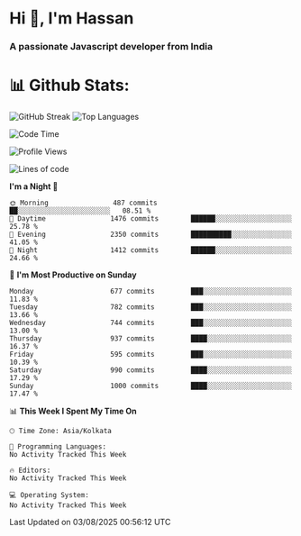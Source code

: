 # Hi 👋, I'm Hassan
### A passionate Javascript developer from India


# 📊 Github Stats:
![GitHub Streak](https://github-readme-streak-stats.herokuapp.com/?user=codeblooded47&theme=dracula&hide_border=false)
![Top Languages](https://github-readme-stats.vercel.app/api/top-langs/?username=codeblooded47&layout=compact&theme=dracula)



<!--START_SECTION:waka-->
![Code Time](http://img.shields.io/badge/Code%20Time-883%20hrs%201%20min-blue)

![Profile Views](http://img.shields.io/badge/Profile%20Views-0-blue)

![Lines of code](https://img.shields.io/badge/From%20Hello%20World%20I%27ve%20Written-24.2%20million%20lines%20of%20code-blue)

**I'm a Night 🦉** 

```text
🌞 Morning                487 commits         ██░░░░░░░░░░░░░░░░░░░░░░░   08.51 % 
🌆 Daytime                1476 commits        ██████░░░░░░░░░░░░░░░░░░░   25.78 % 
🌃 Evening                2350 commits        ██████████░░░░░░░░░░░░░░░   41.05 % 
🌙 Night                  1412 commits        ██████░░░░░░░░░░░░░░░░░░░   24.66 % 
```
📅 **I'm Most Productive on Sunday** 

```text
Monday                   677 commits         ███░░░░░░░░░░░░░░░░░░░░░░   11.83 % 
Tuesday                  782 commits         ███░░░░░░░░░░░░░░░░░░░░░░   13.66 % 
Wednesday                744 commits         ███░░░░░░░░░░░░░░░░░░░░░░   13.00 % 
Thursday                 937 commits         ████░░░░░░░░░░░░░░░░░░░░░   16.37 % 
Friday                   595 commits         ███░░░░░░░░░░░░░░░░░░░░░░   10.39 % 
Saturday                 990 commits         ████░░░░░░░░░░░░░░░░░░░░░   17.29 % 
Sunday                   1000 commits        ████░░░░░░░░░░░░░░░░░░░░░   17.47 % 
```


📊 **This Week I Spent My Time On** 

```text
🕑︎ Time Zone: Asia/Kolkata

💬 Programming Languages: 
No Activity Tracked This Week

🔥 Editors: 
No Activity Tracked This Week

💻 Operating System: 
No Activity Tracked This Week
```


 Last Updated on 03/08/2025 00:56:12 UTC
<!--END_SECTION:waka-->

